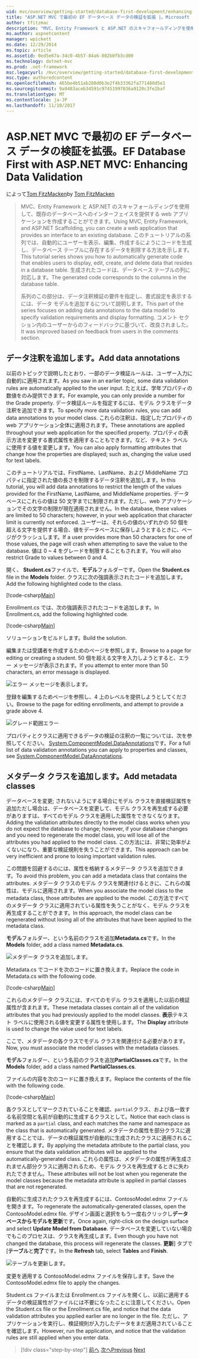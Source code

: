 ```yaml
---
uid: mvc/overview/getting-started/database-first-development/enhancing-data-validation
title: "ASP.NET MVC で最初の EF データベース データの検証を拡張 |。Microsoft ドキュメント"
author: tfitzmac
description: "MVC、Entity Framework と ASP.NET のスキャフォールディングを使用して、既存のデータベースへのインターフェイスを提供する web アプリケーションを作成することができます。 このチュートリアルの seri しています."
ms.author: aspnetcontent
manager: wpickett
ms.date: 12/29/2014
ms.topic: article
ms.assetid: 0ed5e67a-34c0-4b57-84a6-802b0fb3cd00
ms.technology: dotnet-mvc
ms.prod: .net-framework
msc.legacyurl: /mvc/overview/getting-started/database-first-development/enhancing-data-validation
msc.type: authoredcontent
ms.openlocfilehash: 465be4b51ab280d0b3e2f4b33362fa771480d5e1
ms.sourcegitcommit: 9a9483aceb34591c97451997036a9120c3fe2baf
ms.translationtype: MT
ms.contentlocale: ja-JP
ms.lasthandoff: 11/10/2017
---
```

<a name="ef-database-first-with-aspnet-mvc-enhancing-data-validation"></a><span data-ttu-id="abf93-104">ASP.NET MVC で最初の EF データベース データの検証を拡張。</span><span class="sxs-lookup"><span data-stu-id="abf93-104">EF Database First with ASP.NET MVC: Enhancing Data Validation</span></span>
====================
<span data-ttu-id="abf93-105">によって[Tom FitzMacken](https://github.com/tfitzmac)</span><span class="sxs-lookup"><span data-stu-id="abf93-105">by [Tom FitzMacken](https://github.com/tfitzmac)</span></span>

> <span data-ttu-id="abf93-106">MVC、Entity Framework と ASP.NET のスキャフォールディングを使用して、既存のデータベースへのインターフェイスを提供する web アプリケーションを作成することができます。</span><span class="sxs-lookup"><span data-stu-id="abf93-106">Using MVC, Entity Framework, and ASP.NET Scaffolding, you can create a web application that provides an interface to an existing database.</span></span> <span data-ttu-id="abf93-107">このチュートリアルの系列では、自動的にユーザーを表示、編集、作成するにようにコードを生成し、データベース テーブルに存在するデータを削除する方法を示します。</span><span class="sxs-lookup"><span data-stu-id="abf93-107">This tutorial series shows you how to automatically generate code that enables users to display, edit, create, and delete data that resides in a database table.</span></span> <span data-ttu-id="abf93-108">生成されたコードは、データベース テーブルの列に対応します。</span><span class="sxs-lookup"><span data-stu-id="abf93-108">The generated code corresponds to the columns in the database table.</span></span>
> 
> <span data-ttu-id="abf93-109">系列のこの部分は、データ注釈検証の要件を指定し、書式設定を表示するには、データ モデルを追加するについて説明します。</span><span class="sxs-lookup"><span data-stu-id="abf93-109">This part of the series focuses on adding data annotations to the data model to specify validation requirements and display formatting.</span></span> <span data-ttu-id="abf93-110">コメント セクション内のユーザーからのフィードバックに基づいて、改良されました。</span><span class="sxs-lookup"><span data-stu-id="abf93-110">It was improved based on feedback from users in the comments section.</span></span>


## <a name="add-data-annotations"></a><span data-ttu-id="abf93-111">データ注釈を追加します。</span><span class="sxs-lookup"><span data-stu-id="abf93-111">Add data annotations</span></span>

<span data-ttu-id="abf93-112">以前のトピックで説明したとおり、一部のデータ検証ルールは、ユーザー入力に自動的に適用されます。</span><span class="sxs-lookup"><span data-stu-id="abf93-112">As you saw in an earlier topic, some data validation rules are automatically applied to the user input.</span></span> <span data-ttu-id="abf93-113">たとえば、学年プロパティの数値をのみ提供できます。</span><span class="sxs-lookup"><span data-stu-id="abf93-113">For example, you can only provide a number for the Grade property.</span></span> <span data-ttu-id="abf93-114">データ検証ルールを指定するには、モデル クラスをデータ注釈を追加できます。</span><span class="sxs-lookup"><span data-stu-id="abf93-114">To specify more data validation rules, you can add data annotations to your model class.</span></span> <span data-ttu-id="abf93-115">これらの注釈は、指定したプロパティの web アプリケーション全体に適用されます。</span><span class="sxs-lookup"><span data-stu-id="abf93-115">These annotations are applied throughout your web application for the specified property.</span></span> <span data-ttu-id="abf93-116">プロパティの表示方法を変更する書式属性を適用することもできます。など、テキスト ラベルに使用する値を変更します。</span><span class="sxs-lookup"><span data-stu-id="abf93-116">You can also apply formatting attributes that change how the properties are displayed; such as, changing the value used for text labels.</span></span>

<span data-ttu-id="abf93-117">このチュートリアルでは、FirstName、LastName、および MiddleName プロパティに指定された値の長さを制限するデータ注釈を追加します。</span><span class="sxs-lookup"><span data-stu-id="abf93-117">In this tutorial, you will add data annotations to restrict the length of the values provided for the FirstName, LastName, and MiddleName properties.</span></span> <span data-ttu-id="abf93-118">データベースにこれらの値は 50 文字までに制限されます。ただし、web アプリケーションでその文字の制限が現在適用されません。</span><span class="sxs-lookup"><span data-stu-id="abf93-118">In the database, these values are limited to 50 characters; however, in your web application that character limit is currently not enforced.</span></span> <span data-ttu-id="abf93-119">ユーザーは、それらの値のいずれかの 50 個を超える文字を提供する場合、値をデータベースに保存しようとするときに、ページがクラッシュします。</span><span class="sxs-lookup"><span data-stu-id="abf93-119">If a user provides more than 50 characters for one of those values, the page will crash when attempting to save the value to the database.</span></span> <span data-ttu-id="abf93-120">値は 0 ~ 4 をグレードを制限することもされます。</span><span class="sxs-lookup"><span data-stu-id="abf93-120">You will also restrict Grade to values between 0 and 4.</span></span>

<span data-ttu-id="abf93-121">開く、 **Student.cs**ファイルで、**モデル**フォルダーです。</span><span class="sxs-lookup"><span data-stu-id="abf93-121">Open the **Student.cs** file in the **Models** folder.</span></span> <span data-ttu-id="abf93-122">クラスに次の強調表示されたコードを追加します。</span><span class="sxs-lookup"><span data-stu-id="abf93-122">Add the following highlighted code to the class.</span></span>

[!code-csharp[Main](enhancing-data-validation/samples/sample1.cs?highlight=5,15,17,20)]

<span data-ttu-id="abf93-123">Enrollment.cs では、次の強調表示されたコードを追加します。</span><span class="sxs-lookup"><span data-stu-id="abf93-123">In Enrollment.cs, add the following highlighted code.</span></span>

[!code-csharp[Main](enhancing-data-validation/samples/sample2.cs?highlight=5,10)]

<span data-ttu-id="abf93-124">ソリューションをビルドします。</span><span class="sxs-lookup"><span data-stu-id="abf93-124">Build the solution.</span></span>

<span data-ttu-id="abf93-125">編集または受講者を作成するためのページを参照します。</span><span class="sxs-lookup"><span data-stu-id="abf93-125">Browse to a page for editing or creating a student.</span></span> <span data-ttu-id="abf93-126">50 個を超える文字を入力しようとすると、エラー メッセージが表示されます。</span><span class="sxs-lookup"><span data-stu-id="abf93-126">If you attempt to enter more than 50 characters, an error message is displayed.</span></span>

![エラー メッセージを表示します。](enhancing-data-validation/_static/image1.png)

<span data-ttu-id="abf93-128">登録を編集するためページを参照し、4 上のレベルを提供しようとしてください。</span><span class="sxs-lookup"><span data-stu-id="abf93-128">Browse to the page for editing enrollments, and attempt to provide a grade above 4.</span></span>

![グレード範囲エラー](enhancing-data-validation/_static/image2.png)

<span data-ttu-id="abf93-130">プロパティとクラスに適用できるデータの検証の注釈の一覧については、次を参照してください。 [System.ComponentModel.DataAnnotations](https://msdn.microsoft.com/en-us/library/system.componentmodel.dataannotations.aspx)です。</span><span class="sxs-lookup"><span data-stu-id="abf93-130">For a full list of data validation annotations you can apply to properties and classes, see [System.ComponentModel.DataAnnotations](https://msdn.microsoft.com/en-us/library/system.componentmodel.dataannotations.aspx).</span></span>

## <a name="add-metadata-classes"></a><span data-ttu-id="abf93-131">メタデータ クラスを追加します。</span><span class="sxs-lookup"><span data-stu-id="abf93-131">Add metadata classes</span></span>

<span data-ttu-id="abf93-132">データベースを変更; されないようにする場合にモデル クラスを直接検証属性を追加ただし場合は、データベースを変更して、モデル クラスを再生成する必要がありますは、すべてのモデル クラスを適用した属性をできなくなります。</span><span class="sxs-lookup"><span data-stu-id="abf93-132">Adding the validation attributes directly to the model class works when you do not expect the database to change; however, if your database changes and you need to regenerate the model class, you will lose all of the attributes you had applied to the model class.</span></span> <span data-ttu-id="abf93-133">この方法には、非常に効率がよくないになり、重要な検証規則を失うことができます。</span><span class="sxs-lookup"><span data-stu-id="abf93-133">This approach can be very inefficient and prone to losing important validation rules.</span></span>

<span data-ttu-id="abf93-134">この問題を回避するのには、属性を格納するメタデータ クラスを追加できます。</span><span class="sxs-lookup"><span data-stu-id="abf93-134">To avoid this problem, you can add a metadata class that contains the attributes.</span></span> <span data-ttu-id="abf93-135">メタデータ クラスのモデル クラスを関連付けるときに、これらの属性は、モデルに適用されます。</span><span class="sxs-lookup"><span data-stu-id="abf93-135">When you associate the model class to the metadata class, those attributes are applied to the model.</span></span> <span data-ttu-id="abf93-136">この方法ですべてのメタデータ クラスに適用されている属性を失うことがなく、モデル クラスを再生成することができます。</span><span class="sxs-lookup"><span data-stu-id="abf93-136">In this approach, the model class can be regenerated without losing all of the attributes that have been applied to the metadata class.</span></span>

<span data-ttu-id="abf93-137">**モデル**フォルダー、という名前のクラスを追加**Metadata.cs**です。</span><span class="sxs-lookup"><span data-stu-id="abf93-137">In the **Models** folder, add a class named **Metadata.cs**.</span></span>

![メタデータ クラスを追加します。](enhancing-data-validation/_static/image3.png)

<span data-ttu-id="abf93-139">Metadata.cs でコードを次のコードに置き換えます。</span><span class="sxs-lookup"><span data-stu-id="abf93-139">Replace the code in Metadata.cs with the following code.</span></span>

[!code-csharp[Main](enhancing-data-validation/samples/sample3.cs)]

<span data-ttu-id="abf93-140">これらのメタデータ クラスには、すべてのモデル クラスを適用した以前の検証属性が含まれます。</span><span class="sxs-lookup"><span data-stu-id="abf93-140">These metadata classes contain all of the validation attributes that you had previously applied to the model classes.</span></span> <span data-ttu-id="abf93-141">**表示**テキスト ラベルに使用される値を変更する属性を使用します。</span><span class="sxs-lookup"><span data-stu-id="abf93-141">The **Display** attribute is used to change the value used for text labels.</span></span>

<span data-ttu-id="abf93-142">ここで、メタデータの各クラスでモデル クラスを関連付ける必要があります。</span><span class="sxs-lookup"><span data-stu-id="abf93-142">Now, you must associate the model classes with the metadata classes.</span></span>

<span data-ttu-id="abf93-143">**モデル**フォルダー、という名前のクラスを追加**PartialClasses.cs**です。</span><span class="sxs-lookup"><span data-stu-id="abf93-143">In the **Models** folder, add a class named **PartialClasses.cs**.</span></span>

<span data-ttu-id="abf93-144">ファイルの内容を次のコードに置き換えます。</span><span class="sxs-lookup"><span data-stu-id="abf93-144">Replace the contents of the file with the following code.</span></span>

[!code-csharp[Main](enhancing-data-validation/samples/sample4.cs)]

<span data-ttu-id="abf93-145">各クラスとしてマークされていることを確認、`partial`クラス、および各一致する名前空間と名前が自動的に生成するクラスとして。</span><span class="sxs-lookup"><span data-stu-id="abf93-145">Notice that each class is marked as a `partial` class, and each matches the name and namespace as the class that is automatically generated.</span></span> <span data-ttu-id="abf93-146">メタデータの属性を部分クラスに適用することでは、データの検証属性が自動的に生成されたクラスに適用されることを確認します。</span><span class="sxs-lookup"><span data-stu-id="abf93-146">By applying the metadata attribute to the partial class, you ensure that the data validation attributes will be applied to the automatically-generated class.</span></span> <span data-ttu-id="abf93-147">これらの属性は、メタデータの属性が再生成されません部分クラスに適用されるため、モデル クラスを再生成するときに失われたできません。</span><span class="sxs-lookup"><span data-stu-id="abf93-147">These attributes will not be lost when you regenerate the model classes because the metadata attribute is applied in partial classes that are not regenerated.</span></span>

<span data-ttu-id="abf93-148">自動的に生成されたクラスを再生成するには、ContosoModel.edmx ファイルを開きます。</span><span class="sxs-lookup"><span data-stu-id="abf93-148">To regenerate the automatically-generated classes, open the ContosoModel.edmx file.</span></span> <span data-ttu-id="abf93-149">デザイン画面と選択をもう一度右クリックし**データベースからモデルを更新**です。</span><span class="sxs-lookup"><span data-stu-id="abf93-149">Once again, right-click on the design surface and select **Update Model from Database**.</span></span> <span data-ttu-id="abf93-150">データベースを変更していない場合でもこのプロセスは、クラスを再生成します。</span><span class="sxs-lookup"><span data-stu-id="abf93-150">Even though you have not changed the database, this process will regenerate the classes.</span></span> <span data-ttu-id="abf93-151">**更新**] タブで [**テーブル**と**完了**です。</span><span class="sxs-lookup"><span data-stu-id="abf93-151">In the **Refresh** tab, select **Tables** and **Finish**.</span></span>

![テーブルを更新します。](enhancing-data-validation/_static/image4.png)

<span data-ttu-id="abf93-153">変更を適用する ContosoModel.edmx ファイルを保存します。</span><span class="sxs-lookup"><span data-stu-id="abf93-153">Save the ContosoModel.edmx file to apply the changes.</span></span>

<span data-ttu-id="abf93-154">Student.cs ファイルまたは Enrollment.cs ファイルを開くし、以前に適用するデータの検証属性がファイルには不要になったことに注意してください。</span><span class="sxs-lookup"><span data-stu-id="abf93-154">Open the Student.cs file or the Enrollment.cs file, and notice that the data validation attributes you applied earlier are no longer in the file.</span></span> <span data-ttu-id="abf93-155">ただし、アプリケーションを実行し、検証規則が入力したデータをまだ適用されていることを確認します。</span><span class="sxs-lookup"><span data-stu-id="abf93-155">However, run the application, and notice that the validation rules are still applied when you enter data.</span></span>

>[!div class="step-by-step"]
<span data-ttu-id="abf93-156">[前へ](customizing-a-view.md)
[次へ](publish-to-azure.md)</span><span class="sxs-lookup"><span data-stu-id="abf93-156">[Previous](customizing-a-view.md)
[Next](publish-to-azure.md)</span></span>
